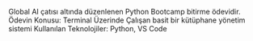 Global AI çatısı altında düzenlenen Python Bootcamp bitirme ödevidir.
Ödevin Konusu: Terminal Üzerinde Çalışan basit bir kütüphane yönetim sistemi
Kullanılan Teknolojiler: Python, VS Code

